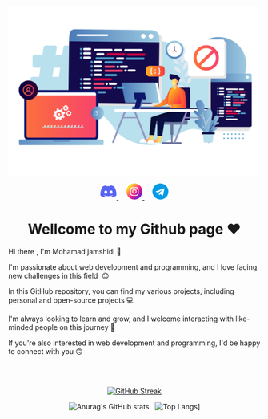 ![hello](https://github.com/mohammadjamshidi8/mohammadjamshidi8/blob/main/image.svg)
<div align="center" id="badges">
  <a href="discordapp.com/users/1214019550434304030">
    <img src="https://github.com/mohammadjamshidi8/mohammadjamshidi8/blob/main/discord.png"/>
  </a>
  &nbsp;&nbsp;&nbsp;
  <a href="your-youtube-URL">
    <img src="https://github.com/mohammadjamshidi8/mohammadjamshidi8/blob/main/instagram.png"/>
  </a>
  &nbsp;&nbsp;&nbsp;
  <a href="your-twitter-URL">
    <img src="https://github.com/mohammadjamshidi8/mohammadjamshidi8/blob/main/telegram.png"/>
  </a>
</div>

<h1 align="center">Wellcome to my Github page&nbsp;❤️</h1>

<p>Hi there , I'm Mohamad jamshidi 👋</p>
<p>I'm passionate about web development and programming, and I love facing new challenges in this field &nbsp;😊</p>
<p>In this GitHub repository, you can find my various projects, including personal and open-source projects&nbsp;💻</p>
<p>I'm always looking to learn and grow, and I welcome interacting with like-minded people on this journey&nbsp;🌱</p>
<p>If you're also interested in web development and programming, I'd be happy to connect with you&nbsp;🙃</p>
<br>
<br>
<div align="center">
  
[![GitHub Streak](https://streak-stats.demolab.com/?user=mohammadjamshidi8)](https://git.io/streak-stats)

</div>
<div align="center">
  
![Anurag's GitHub stats](https://github-readme-stats.vercel.app/api?username=mohammadjamshidi8&show_icons=true&theme=dark)&nbsp;&nbsp;
![Top Langs](https://github-readme-stats.vercel.app/api/top-langs/?username=mohammadjamshidi8&layout=donut)]
  
</div>


